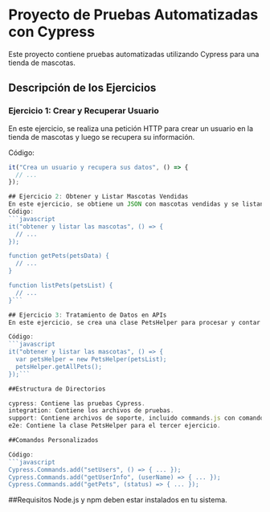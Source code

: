 # Proyecto de Pruebas Automatizadas con Cypress

Este proyecto contiene pruebas automatizadas utilizando Cypress para una tienda de mascotas.

## Descripción de los Ejercicios

### Ejercicio 1: Crear y Recuperar Usuario

En este ejercicio, se realiza una petición HTTP para crear un usuario en la tienda de mascotas y luego se recupera su información.

Código:
```javascript
it("Crea un usuario y recupera sus datos", () => {
  // ...
});

## Ejercicio 2: Obtener y Listar Mascotas Vendidas
En este ejercicio, se obtiene un JSON con mascotas vendidas y se listan los nombres de las mascotas.
Código:
```javascript
it("obtener y listar las mascotas", () => {
  // ...
});

function getPets(petsData) {
  // ...
}

function listPets(petsList) {
  // ...
}```

## Ejercicio 3: Tratamiento de Datos en APIs
En este ejercicio, se crea una clase PetsHelper para procesar y contar las mascotas con el mismo nombre.

Código:
```javascript
it("obtener y listar las mascotas", () => {
  var petsHelper = new PetsHelper(petsList);
  petsHelper.getAllPets();
});```

##Estructura de Directorios

cypress: Contiene las pruebas Cypress.
integration: Contiene los archivos de pruebas.
support: Contiene archivos de soporte, incluido commands.js con comandos personalizados.
e2e: Contiene la clase PetsHelper para el tercer ejercicio.

##Comandos Personalizados

Código:
```javascript
Cypress.Commands.add("setUsers", () => { ... });
Cypress.Commands.add("getUserInfo", (userName) => { ... });
Cypress.Commands.add("getPets", (status) => { ... });
```

##Requisitos
Node.js y npm deben estar instalados en tu sistema.